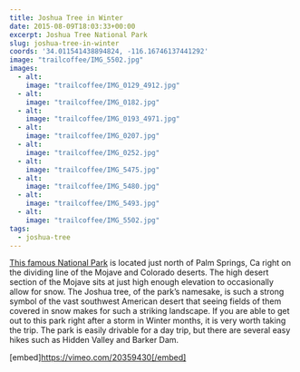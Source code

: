 ```yaml
---
title: Joshua Tree in Winter
date: 2015-08-09T18:03:33+00:00
excerpt: Joshua Tree National Park
slug: joshua-tree-in-winter
coords: '34.011541438894824, -116.16746137441292'
image: "trailcoffee/IMG_5502.jpg"
images:
  - alt: 
    image: "trailcoffee/IMG_0129_4912.jpg"
  - alt: 
    image: "trailcoffee/IMG_0182.jpg"
  - alt: 
    image: "trailcoffee/IMG_0193_4971.jpg"
  - alt: 
    image: "trailcoffee/IMG_0207.jpg"
  - alt: 
    image: "trailcoffee/IMG_0252.jpg"
  - alt: 
    image: "trailcoffee/IMG_5475.jpg"
  - alt: 
    image: "trailcoffee/IMG_5480.jpg"
  - alt: 
    image: "trailcoffee/IMG_5493.jpg"
  - alt: 
    image: "trailcoffee/IMG_5502.jpg"
tags:
  - joshua-tree
---
```

<a href="http://www.nps.gov/jotr/">This famous National Park</a> is located just north of Palm Springs, Ca right on the dividing line of the Mojave and Colorado deserts. The high desert section of the Mojave sits at just high enough elevation to occasionally allow for snow. The Joshua tree, of the park’s namesake, is such a strong symbol of the vast southwest American desert that seeing fields of them covered in snow makes for such a striking landscape. If you are able to get out to this park right after a storm in Winter months, it is very worth taking the trip. The park is easily drivable for a day trip, but there are several easy hikes such as Hidden Valley and Barker Dam.

[embed]https://vimeo.com/20359430[/embed]

